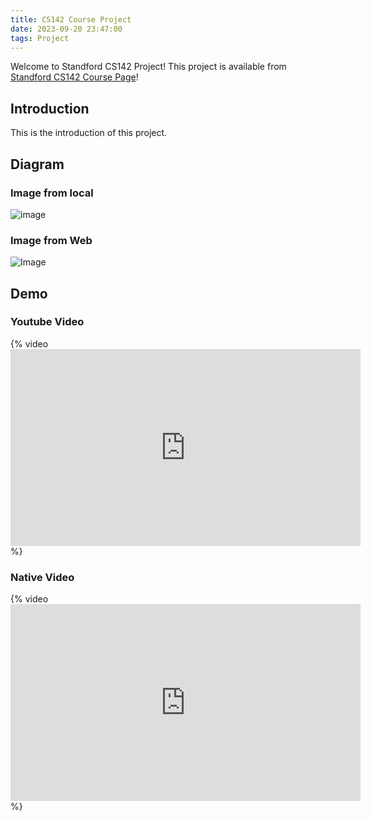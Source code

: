 ```yaml
---
title: CS142 Course Project
date: 2023-09-20 23:47:00
tags: Project
---
```

Welcome to Standford CS142 Project! 
This project is available from [Standford CS142 Course Page](https://web.stanford.edu/class/cs142/)!


## Introduction

This is the introduction of this project. 


## Diagram

### Image from local
![image](databaseauth.png)


### Image from Web
![Image](https://assets.aboutamazon.com/dims4/default/123b759/2147483647/strip/true/crop/4174x4174+1306+0/resize/800x800!/format/webp/quality/90/?url=https%3A%2F%2Famazon-blogs-brightspot.s3.amazonaws.com%2F70%2Fdc%2F3d26e2074e348aab65063b8379de%2F20170814dogoftheweekfrankie-js-01.jpg)


## Demo 

### Youtube Video
{% video <iframe width="560" height="315" src="https://www.youtube.com/embed/JtdB-jiN6O0?si=mU5pvv7JN9b6xUtk" title="YouTube video player" frameborder="0" allow="accelerometer; autoplay; clipboard-write; encrypted-media; gyroscope; picture-in-picture; web-share" allowfullscreen></iframe> %}


### Native Video
{% video <iframe width="560" height="315" src="https://media.insta360.com/static/infr_base/4905b9fa5c4fad709f4e44784f48ec3b/www-index4.mp4" title="YouTube video player" frameborder="0" allow="accelerometer; autoplay; clipboard-write; encrypted-media; gyroscope; picture-in-picture; web-share" allowfullscreen></iframe> %}